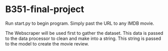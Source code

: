 # B351-final-project

Run start.py to begin program.
Simply past the URL to any IMDB movie.

The Webscraper will be used first to gather the dataset.
This data is passed to the data processor to clean and make into a string.
This string is passed to the model to create the movie review.


